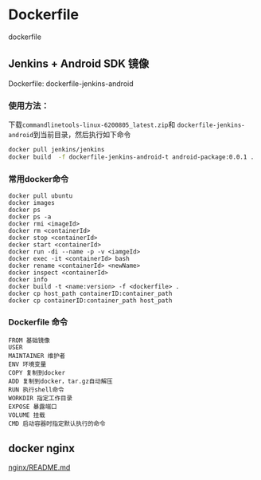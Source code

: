 # Dockerfile
dockerfile

## Jenkins + Android SDK 镜像

Dockerfile: 
dockerfile-jenkins-android

### 使用方法：

下载`commandlinetools-linux-6200805_latest.zip`和
`dockerfile-jenkins-android`到当前目录，然后执行如下命令

```zsh
docker pull jenkins/jenkins
docker build  -f dockerfile-jenkins-android-t android-package:0.0.1 .
```

### 常用docker命令
```
docker pull ubuntu
docker images
docker ps
docker ps -a
docker rmi <imageId>
docker rm <containerId>
docker stop <containerId>
decker start <containerId>
docker run -di --name -p -v <iamgeId>
docker exec -it <containerId> bash
docker rename <containerId> <newName>
docker inspect <containerId>
docker info
docker build -t <name:version> -f <dockerfile> .
docker cp host_path containerID:container_path
docker cp containerID:container_path host_path
```

### Dockerfile 命令
```
FROM 基础镜像
USER
MAINTAINER 维护者
ENV 环境变量
COPY 复制到docker
ADD 复制到docker，tar.gz自动解压
RUN 执行shell命令
WORKDIR 指定工作目录
EXPOSE 暴露端口
VOLUME 挂载
CMD 启动容器时指定默认执行的命令
```


## docker nginx
[nginx/README.md](https://github.com/laxian/dockerfiles/blob/master/nginx/README.md)
